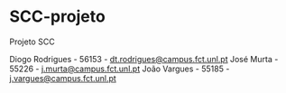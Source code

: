 # SCC-projeto
Projeto SCC

Diogo Rodrigues - 56153 - dt.rodrigues@campus.fct.unl.pt
José Murta - 55226 - j.murta@campus.fct.unl.pt
João Vargues - 55185 - j.vargues@campus.fct.unl.pt
